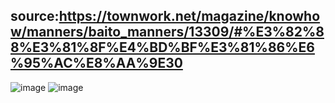 ## source:https://townwork.net/magazine/knowhow/manners/baito_manners/13309/#%E3%82%88%E3%81%8F%E4%BD%BF%E3%81%86%E6%95%AC%E8%AA%9E30
![image](https://github.com/ikutalili/ikutalili.github.io/assets/139844075/ee5ffc36-c28f-4b84-bec8-4f06e2e84434)
![image](https://github.com/ikutalili/ikutalili.github.io/assets/139844075/2686e0da-9499-42fd-beaa-46d6c4736144)
